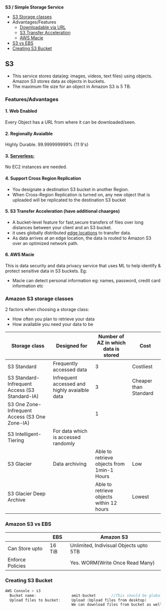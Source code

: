 **S3 / Simple Storage Service**
- [S3 Storage classes](#sc)
- Advantages/Features
  - [Downloadable via URL](#f1)
  - [S3 Transfer Acceleration](#f5)
  - [AWS Macie](#f6)
- [S3 vs EBS](#vs)
- [Creating S3 Bucket](#c)


## S3
- This service stores data(eg: images, videos, text files) using objects. Amazon S3 stores data as objects in buckets.
- The maximum file size for an object in Amazon S3 is 5 TB.

### Features/Advantages
<a name=f1></a>
#### 1. Web Enabled
Every Object has a URL from where it can be downloaded/seen.

#### 2. Regionally Avaialble
Highly Durable. 99.999999999% {11 9's}
#### 3. [Serverless:](/System-Design/Concepts/AWS/compute/Lambda) 
No EC2 instances are needed.
#### 4. Support Cross Region Replication
- You designate a destination S3 bucket in another Region.
- When Cross-Region Replication is turned on, any new object that is uploaded will be replicated to the destination S3 bucket

<a name=f5></a>
#### 5. S3 Transfer Acceleration (have additional chaarges)
- A bucket-level feature for fast,secure transfers of files over long distances between your client and an S3 bucket.
- it uses globally distributed [edge locations](/System-Design/Concepts/AWS/Terms#el) to transfer data.
- As data arrives at an edge location, the data is routed to Amazon S3 over an optimized network path.

<a name=f6></a>
#### 6. AWS Macie
This is data security and data privacy service that uses ML to help identify & protect sensitive data in S3 buckets. Eg:
- Macie can detect personal information eg: names, password, credit card information etc

<a name=sc></a>
### Amazon S3 storage classes
2 factors when choosing a storage class:
- How often you plan to retrieve your data
- How available you need your data to be

|Storage class|Designed for|Number of AZ in which data is stored|Cost|
|---|---|---|---|
|S3 Standard|Frequently accessed data|3|Costliest|
|S3 Standard-Infrequent Access (S3 Standard-IA)|Infrequent accessed and highly avaialble data|3|Cheaper than Standard|
|S3 One Zone-Infrequent Access (S3 One Zone-IA)||1||
|S3 Intelligent-Tiering|For data which is accessed randomly|||
|S3 Glacier|Data archiving|Able to retrieve objects from 1min-1 Hours|Low|
|S3 Glacier Deep Archive||Able to retrieve objects within 12 hours|Lowest|

<a name=vs></a>
### Amazon S3 vs EBS

|| EBS | Amazon S3 |
|---|---|---|
|Can Store upto|16 TiB|Unlimited, Indivisual Objects upto 5TB|
|Enforce Policies||Yes. WORM(Write Once Read Many)|

<a name=c></a>
### Creating S3 Bucket
```c
AWS Console > s3
  Bucket name:                amit-bucket       //This should be globally unique
  Upload files to bucket:     Upload (Upload files from desktop)
                              We can download files from bucket as well.
```
